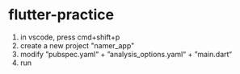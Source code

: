 # flutter-practice

1. in vscode, press cmd+shift+p
2. create a new project "namer_app"
3. modify ”pubspec.yaml“ + ”analysis_options.yaml“ + ”main.dart“
4. run
